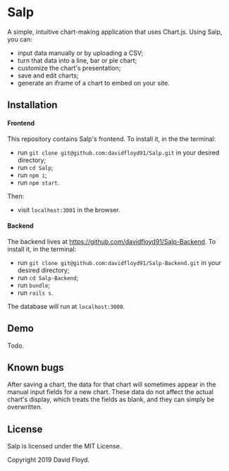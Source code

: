 # Salp

A simple, intuitive chart-making application that uses Chart.js. Using Salp, you can:

+ input data manually or by uploading a CSV;
+ turn that data into a line, bar or pie chart;
+ customize the chart's presentation;
+ save and edit charts;
+ generate an iframe of a chart to embed on your site.

## Installation
#### Frontend

This repository contains Salp's frontend. To install it, in the the terminal:

+ run `git clone git@github.com:davidfloyd91/Salp.git` in your desired directory;
+ run `cd Salp`;
+ run `npm i`;
+ run `npm start`.

Then:

+ visit `localhost:3001` in the browser.

#### Backend

The backend lives at https://github.com/davidfloyd91/Salp-Backend. To install it, in the terminal:

+ run `git clone git@github.com:davidfloyd91/Salp-Backend.git` in your desired directory;
+ run `cd Salp-Backend`;
+ run `bundle`;
+ run `rails s`.

The database will run at `localhost:3000`.

## Demo

Todo.

## Known bugs

After saving a chart, the data for that chart will sometimes appear in the manual input fields for a new chart. These data do not affect the actual chart's display, which treats the fields as blank, and they can simply be overwritten.

## License

Salp is licensed under the MIT License.

Copyright 2019 David Floyd.

